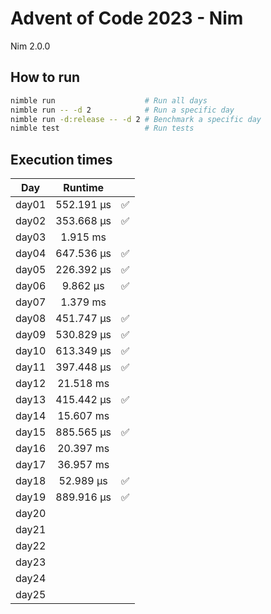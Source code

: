 # Advent of Code 2023 - Nim

Nim 2.0.0

## How to run
```bash
nimble run                    # Run all days
nimble run -- -d 2            # Run a specific day
nimble run -d:release -- -d 2 # Benchmark a specific day
nimble test                   # Run tests
```

## Execution times

| Day    | Runtime      |     |
| :----: | :----------: | :-: |
| day01  | 552.191 µs   |  ✅  |
| day02  | 353.668 µs   |  ✅  |
| day03  |   1.915 ms   |     |
| day04  | 647.536 µs   |  ✅  |
| day05  | 226.392 µs   |  ✅  |
| day06  |   9.862 µs   |  ✅  |
| day07  |   1.379 ms   |     |
| day08  | 451.747 µs   |  ✅  |
| day09  | 530.829 µs   |  ✅  |
| day10  | 613.349 µs   |  ✅  |
| day11  | 397.448 µs   |  ✅  |
| day12  |  21.518 ms   |     |
| day13  | 415.442 µs   |  ✅  |
| day14  |  15.607 ms   |     |
| day15  | 885.565 µs   |  ✅  |
| day16  |  20.397 ms   |     |
| day17  |  36.957 ms   |     |
| day18  |  52.989 µs   |  ✅  |
| day19  | 889.916 µs   |  ✅  | 
| day20  |              |     |
| day21  |              |     |
| day22  |              |     |
| day23  |              |     |
| day24  |              |     |
| day25  |              |     |